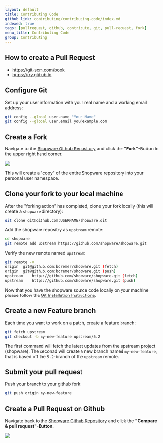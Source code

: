 ```yaml
---
layout: default
title: Contributing Code 
github_link: contributing/contributing-code/index.md
indexed: true
tags: [pullrequest, github, contribute, git, pull-request, fork]
menu_title: Contributing Code
group: Contributing
---
```


## How to create a Pull Request

- https://git-scm.com/book
- https://try.github.io



## Configure Git

Set up your user information with your real name and a working email address:

```bash
git config --global user.name "Your Name"
git config --global user.email you@example.com
```

## Create a Fork
Navigate to the [Shopware Github Repository](https://github.com/shopware/shopware) and click the **"Fork"**-Button in the upper right hand corner.

<img src="/contributing/img/github-fork-button.png"/>

This will create a "copy" of the entire Shopware repository into your personal user namespace.

## Clone your fork to your local machine

After the "forking action" has completed, clone your fork locally (this will create a `shopware` directory):

```bash
git clone git@github.com:USERNAME/shopware.git
```

Add the shopware repositry as `upstream` remote:

```bash
cd shopware
git remote add upstream https://github.com/shopware/shopware.git
```

Verify the new remote named `upstream`:

```bash
git remote -v
origin	git@github.com:bcremer/shopware.git (fetch)
origin	git@github.com:bcremer/shopware.git (push)
upstream	https://github.com/shopware/shopware.git (fetch)
upstream	https://github.com/shopware/shopware.git (push)
```

Now that you have the shopware source code locally on your machine please follow the [Git Installation Instructions](https://github.com/shopware/shopware#installation-via-git).

## Create a new Feature branch

Each time you want to work on a patch, create a feature branch:

```bash
git fetch upstream
git checkout -b my-new-feature upstream/5.2
```

The first command will fetch the latest updates from the upstream project (shopware).
The seconad will create a new branch named `my-new-feature`, that is based off the `5.2`-branch of the `upstream` remote.

## Submit your pull request

Push your branch to your github fork:

```bash
git push origin my-new-feature
```

## Create a Pull Request on Github
Navigate back to the [Shopware Github Repository](https://github.com/shopware/shopware) and click the **"Compare & pull request"-Button**.

<img src="/contributing/img/github-create-pull-request.png"/>
